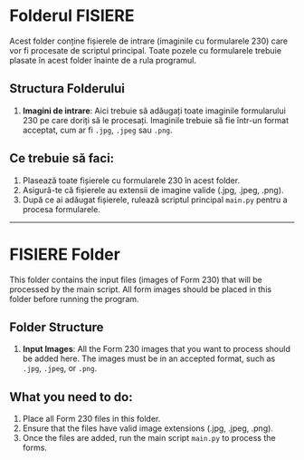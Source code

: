 # Folderul FISIERE

Acest folder conține fișierele de intrare (imaginile cu formularele 230) care vor fi procesate de scriptul principal. Toate pozele cu formularele trebuie plasate în acest folder înainte de a rula programul.

## Structura Folderului

1. **Imagini de intrare**: Aici trebuie să adăugați toate imaginile formularului 230 pe care doriți să le procesați. Imaginile trebuie să fie într-un format acceptat, cum ar fi `.jpg`, `.jpeg` sau `.png`.

## Ce trebuie să faci:

1. Plasează toate fișierele cu formularele 230 în acest folder.
2. Asigură-te că fișierele au extensii de imagine valide (.jpg, .jpeg, .png).
3. După ce ai adăugat fișierele, rulează scriptul principal `main.py` pentru a procesa formularele.

---

# FISIERE Folder

This folder contains the input files (images of Form 230) that will be processed by the main script. All form images should be placed in this folder before running the program.

## Folder Structure

1. **Input Images**: All the Form 230 images that you want to process should be added here. The images must be in an accepted format, such as `.jpg`, `.jpeg`, or `.png`.

## What you need to do:

1. Place all Form 230 files in this folder.
2. Ensure that the files have valid image extensions (.jpg, .jpeg, .png).
3. Once the files are added, run the main script `main.py` to process the forms.

